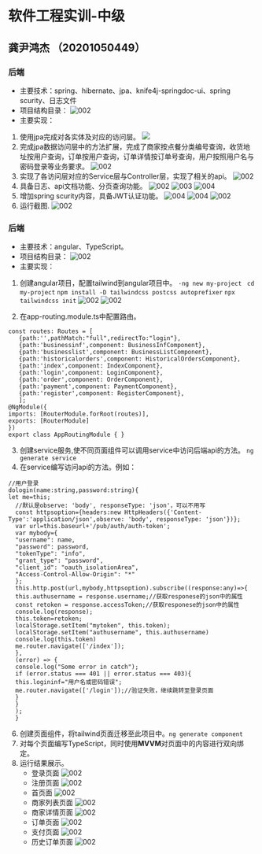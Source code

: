 # 软件工程实训-中级
## 龚尹鸿杰 （20201050449）
### 后端
* 主要技术：spring、hibernate、jpa、knife4j-springdoc-ui、spring scurity、日志文件
* 项目结构目录：
  ![002](images/readme/007.jpg)
* 主要实现：
1. 使用jpa完成对各实体及对应的访问层。
   ![](images/readme/001.jpg)
2. 完成jpa数据访问层中的方法扩展，完成了商家按点餐分类编号查询，收货地址按用户查询，订单按用户查询，订单详情按订单号查询，用户按照用户名与密码登录等业务要求。
   ![002](images/readme/005.jpg)
3. 实现了各访问层对应的Service层与Controller层，实现了相关的api。
   ![002](images/readme/006.jpg)
4. 具备日志、api文档功能、分页查询功能。
   ![002](images/readme/002.jpg)
   ![003](images/readme/003.jpg)
   ![004](images/readme/004.jpg)
5. 增加spring scurity内容，具备JWT认证功能。
   ![004](images/readme/008.jpg)
   ![004](images/readme/009.jpg)
   ![002](images/readme/010.jpg)
6. 运行截图.
   ![002](images/readme/011.jpg)

### 后端
* 主要技术：angular、TypeScript。
* 项目结构目录：
  ![002](images/readme/012.jpg)
* 主要实现：
1. 创建angular项目，配置tailwind到angular项目中。
`·ng new my-project`
` cd my-project`
`npm install -D tailwindcss postcss autoprefixer`
 `npx tailwindcss init`
   ![002](images/readme/013.jpg)
   ![002](images/readme/014.jpg)

2. 在app-routing.module.ts中配置路由。
```  
const routes: Routes = [
   {path:'',pathMatch:"full",redirectTo:"login"},
   {path:'businessinf',component: BusinessInfComponent},
   {path:'businesslist',component: BusinessListComponent},
   {path:'historicalorders',component: HistoricalOrdersComponent},
   {path:'index',component: IndexComponent},
   {path:'login',component: LoginComponent},
   {path:'order',component: OrderComponent},
   {path:'payment',component: PaymentComponent},
   {path:'register',component: RegisterComponent},
   ];
@NgModule({
imports: [RouterModule.forRoot(routes)],
exports: [RouterModule]
})
export class AppRoutingModule { }
```  
3. 创建service服务,使不同页面组件可以调用service中访问后端api的方法。
   `ng generate service`
4. 在service编写访问api的方法。例如：
```
//用户登录
dologin(name:string,password:string){
let me=this;
  //默认是observe: 'body', responseType: 'json'，可以不用写
  const httpsoption={headers:new HttpHeaders({'Content-Type':'application/json',observe: 'body', responseType: 'json'})};
  var url=this.baseurl+'/pub/auth/auth-token';
  var mybody={
  "username": name,
  "password": password,
  "tokenType": "info",
  "grant_type": "password",
  "client_id": "oauth_isolationArea",
  "Access-Control-Allow-Origin": "*"
  };
  this.http.post(url,mybody,httpsoption).subscribe((response:any)=>{
  this.authusername = response.username;//获取responese的json中的属性
  const retoken = response.accessToken;//获取responese的json中的属性
  console.log(response);
  this.token=retoken;
  localStorage.setItem("mytoken", this.token);
  localStorage.setItem("authusername", this.authusername)
  console.log(this.token)
  me.router.navigate(['/index']);
  },
  (error) => {
  console.log("Some error in catch");
  if (error.status === 401 || error.status === 403){
  this.logininf="用户名或密码错误";
  me.router.navigate(['/login']);//验证失败，继续跳转至登录页面
  }
  }
  );
  }
```    
6. 创建页面组件，将tailwind页面迁移至此项目中。`ng generate component`
7. 对每个页面编写TypeScript，同时使用**MVVM**对页面中的内容进行双向绑定。
8. 运行结果展示。
    - 登录页面
   ![002](images/readme/015.jpg)
    - 注册页面
    ![002](images/readme/016.jpg)
    - 首页面
    ![002](images/readme/017.jpg)
    - 商家列表页面
    ![002](images/readme/018.jpg)
    - 商家详情页面
    ![002](images/readme/019.jpg)
    - 订单页面
    ![002](images/readme/020.jpg)
    - 支付页面
    ![002](images/readme/021.jpg)
    - 历史订单页面
    ![002](images/readme/022.jpg)



